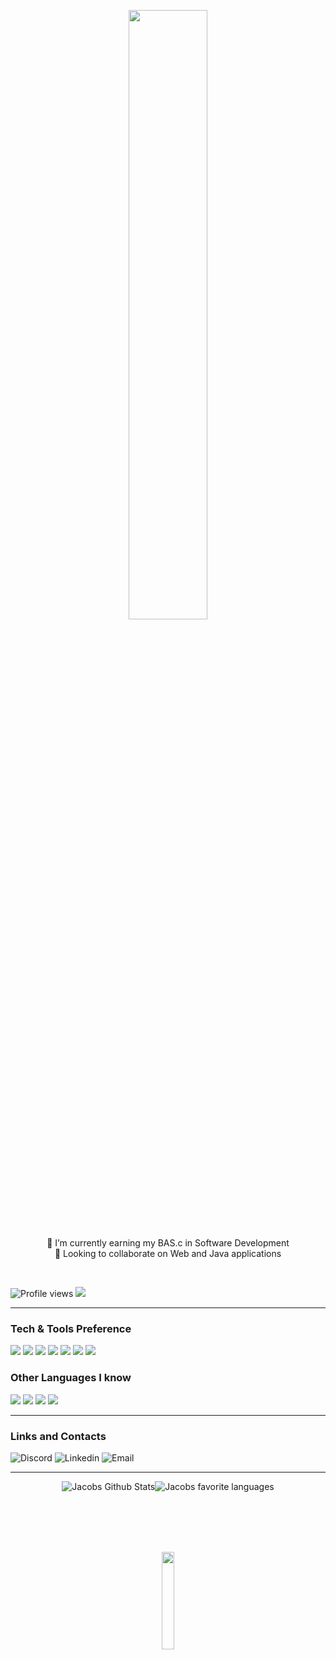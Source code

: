 <!DOCTYPE html>
<html lang="en">
<body>
  <p align="center">
 <img src="https://media.giphy.com/media/T5FHgffrNpCTOTLFKU/giphy.gif" width="50%">
  
      
  
  <p align="center"> 
    📖 I’m currently earning my BAS.c in Software Development <br> 
    👥 Looking to collaborate on Web and Java applications</p>
  </p>
<br>


  
![Profile views](https://gpvc.arturio.dev/night780)  <img src="https://img.shields.io/github/followers/night780?label=Follow" style=" float:left, margin-right:10px" />

---
  ### Tech & Tools Preference

<img src = "https://img.shields.io/badge/-HTML5-E34F26?style=flat&logo=html5&logoColor=white"> <img src = "https://img.shields.io/badge/-CSS3-1572B6?style=flat&logo=css3&logoColor=white">
<img src="https://img.shields.io/badge/-Bootstrap-563D7C?style=flat&logo=bootstrap&logoColor=white">
<img src="https://img.shields.io/badge/-JavaScript-eed718?style=flat&logo=javascript&logoColor=ffffff">
<img src="https://img.shields.io/badge/-MySQL-F29111?style=flat&logo=mysql&logoColor=FFFFFF">
<img src="http://img.shields.io/badge/-Github-000000?style=flat&logo=github&logoColor=FFFFFF">
<img src="http://img.shields.io/badge/-Java-F89820?style=flat&logo=java&logoColor=white">
### Other Languages I know
<img src="https://img.shields.io/badge/-Python-black?style=flat&logo=python&logoColor=white"> <img src="https://img.shields.io/badge/-React-000000?style=flat&logo=react&logoColor=00c8ff"> <img src="https://img.shields.io/badge/-GraphQL-e535ab?style=flat&logo=graphql&logoColor=FFFFFF"> <img src="https://img.shields.io/badge/-Node.js-3C873A?style=flat&logo=Node.js&logoColor=white">



---
  
### Links and Contacts
<img alt="Discord" src="https://img.shields.io/discord/1040806719846101103?color=%235865F2&label=Discord&logo=Discord&logoColor=%235865F2&style=social">   <img alt="Linkedin" src="https://img.shields.io/badge/-Jacob-blue?style=flat&logo=Linkedin&logoColor=white&link=https://www.linkedin.com/in/jacob-jonas/">
  <img alt="Email" src="https://img.shields.io/badge/-github@jac0b.anonaddy.com-c14438?style=flat&logo=Gmail&logoColor=white&link=mailto:github@jac0b.anonaddy.com">

  ---
  
<p align="center">
<img  alt="Jacobs Github Stats" src="https://github-readme-stats.vercel.app/api?username=night780&show_icons=true&bg_color=00000000&hide_border=true&count_private=true&include_all_commits"/><img  alt="Jacobs favorite languages" src="https://github-readme-stats.vercel.app/api/top-langs/?username=night780&hide_border=true&count_private=true&layout=compact&langs_count=10&hide=hack"/>
  </p>

<br><br>
<br><br>

  <p align="center">
  <img src="https://media.giphy.com/media/jpVnC65DmYeyRL4LHS/giphy.gif" width="20%">
  </p>

</body>
</html>
